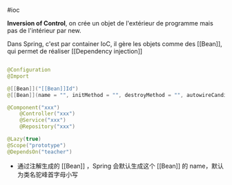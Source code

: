 #ioc 

**Inversion of Control**, on crée un objet de l'extérieur de programme mais pas de l'intérieur par new. 

Dans Spring, c'est par container IoC, il gère les objets comme des [[Bean]], qui permet de réaliser [[Dependency injection]]

``` java

@Configuration
@Import

@[[Bean]]("[[Bean]]Id")
@[[Bean]](name = "", initMethod = "", destroyMethod = "", autowireCandidate = false)

@Component("xxx")
	@Controller("xxx")
	@Service("xxx")
	@Repository("xxx")

@Lazy(true)
@Scope("prototype")
@DependsOn("teacher")
```

- 通过注解生成的 [[Bean]] ，Spring 会默认生成这个 [[Bean]] 的 name，默认为类名驼峰首字母小写
